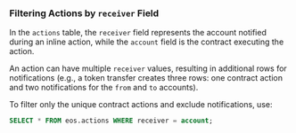 ### Filtering Actions by `receiver` Field

In the `actions` table, the `receiver` field represents the account notified during an inline action, while the `account` field is the contract executing the action.

An action can have multiple `receiver` values, resulting in additional rows for notifications (e.g., a token transfer creates three rows: one contract action and two notifications for the `from` and `to` accounts).

To filter only the unique contract actions and exclude notifications, use:

```sql
SELECT * FROM eos.actions WHERE receiver = account;
```